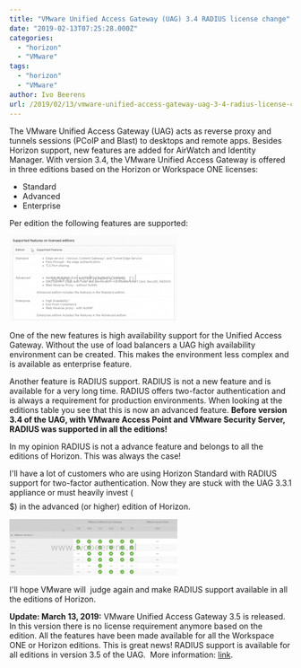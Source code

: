 ```yaml
---
title: "VMware Unified Access Gateway (UAG) 3.4 RADIUS license change"
date: "2019-02-13T07:25:28.000Z"
categories: 
  - "horizon"
  - "VMware"
tags: 
  - "horizon"
  - "VMware"
author: Ivo Beerens
url: /2019/02/13/vmware-unified-access-gateway-uag-3-4-radius-license-change/
---
```


The VMware Unified Access Gateway (UAG) acts as reverse proxy and tunnels sessions (PCoIP and Blast) to desktops and remote apps. Besides Horizon support, new features are added for AirWatch and Identity Manager. With version 3.4, the VMware Unified Access Gateway is offered in three editions based on the Horizon or Workspace ONE licenses:
- Standard
- Advanced
- Enterprise

Per edition the following features are supported:

[![](images/uag34-300x152.png)](images/uag34.png)

One of the new features is high availability support for the Unified Access Gateway. Without the use of load balancers a UAG high availability environment can be created. This makes the environment less complex and is available as enterprise feature.

Another feature is RADIUS support. RADIUS is not a new feature and is available for a very long time. RADIUS offers two-factor authentication and is always a requirement for production environments. When looking at the editions table you see that this is now an advanced feature. **Before version 3.4 of the UAG, with VMware Access Point and VMware Security Server, RADIUS was supported in all the editions!**

In my opinion RADIUS is not a advance feature and belongs to all the editions of Horizon. This was always the case!

I'll have a lot of customers who are using Horizon Standard with RADIUS support for two-factor authentication. Now they are stuck with the UAG 3.3.1 appliance or must heavily invest ($$$$$) in the advanced (or higher) edition of Horizon.

[![](images/uag341-300x100.png)](images/uag341.png)

I'll hope VMware will  judge again and make RADIUS support available in all the editions of Horizon.

**Update: March 13, 2019:** VMware Unified Access Gateway 3.5 is released. In this version there is no license requirement anymore based on the edition. All the features have been made available for all the Workspace ONE or Horizon editions. This is great news! RADIUS support is available for all editions in version 3.5 of the UAG.  More information: [link](https://docs.VMware.com/en/Unified-Access-Gateway/3.5/rn/Unified-Access-Gateway-35-Release-Notes.html).



